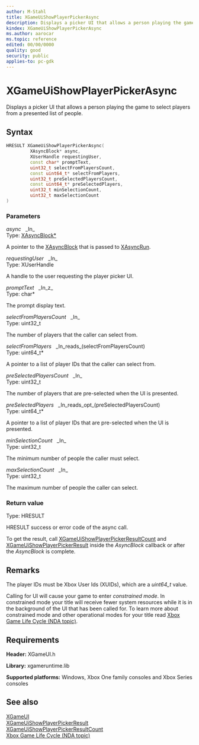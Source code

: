 ```yaml
---
author: M-Stahl
title: XGameUiShowPlayerPickerAsync
description: Displays a picker UI that allows a person playing the game to select players from a presented list of people.
kindex: XGameUiShowPlayerPickerAsync
ms.author: aarocar
ms.topic: reference
edited: 00/00/0000
quality: good
security: public
applies-to: pc-gdk
---
```


# XGameUiShowPlayerPickerAsync  

Displays a picker UI that allows a person playing the game to select players from a presented list of people.

## Syntax  

```cpp
HRESULT XGameUiShowPlayerPickerAsync(  
         XAsyncBlock* async,  
         XUserHandle requestingUser,  
         const char* promptText,  
         uint32_t selectFromPlayersCount,  
         const uint64_t* selectFromPlayers,  
         uint32_t preSelectedPlayersCount,  
         const uint64_t* preSelectedPlayers,  
         uint32_t minSelectionCount,  
         uint32_t maxSelectionCount  
)  
```  

### Parameters  
  
*async* &nbsp;&nbsp;\_In\_  
Type: [XAsyncBlock*](../../xasync/structs/xasyncblock.md)  

A pointer to the [XAsyncBlock](../../xasync/structs/xasyncblock.md) that is passed to [XAsyncRun](../../xasync/functions/xasyncrun.md).

*requestingUser* &nbsp;&nbsp;\_In\_  
Type: XUserHandle  

A handle to the user requesting the player picker UI.

*promptText* &nbsp;&nbsp;\_In\_z\_  
Type: char*  

The prompt display text.

*selectFromPlayersCount* &nbsp;&nbsp;\_In\_  
Type: uint32_t  

The number of players that the caller can select from.

*selectFromPlayers* &nbsp;&nbsp;\_In\_reads\_(selectFromPlayersCount)  
Type: uint64_t*  

A pointer to a list of player IDs that the caller can select from.

*preSelectedPlayersCount* &nbsp;&nbsp;\_In\_  
Type: uint32_t  

The number of players that are pre-selected when the UI is presented.

*preSelectedPlayers* &nbsp;&nbsp;\_In\_reads\_opt\_(preSelectedPlayersCount)  
Type: uint64_t*  

A pointer to a list of player IDs that are pre-selected when the UI is presented.

*minSelectionCount* &nbsp;&nbsp;\_In\_  
Type: uint32_t  

The minimum number of people the caller must select.

*maxSelectionCount* &nbsp;&nbsp;\_In\_  
Type: uint32_t  

The maximum number of people the caller can select.

### Return value

Type: HRESULT
  
HRESULT success or error code of the async call.

To get the result, call [XGameUiShowPlayerPickerResultCount](xgameuishowplayerpickerresultcount.md) and [XGameUiShowPlayerPickerResult](xgameuishowplayerpickerresult.md) inside the *AsyncBlock* callback or after the *AsyncBlock* is complete.
  
## Remarks  
  
The player IDs must be Xbox User Ids (XUIDs), which are a *uint64_t* value.

Calling for UI will cause your game to enter *constrained mode*. In constrained mode your title will receive fewer system resources while it is in the background of the UI that has been called for. To learn more about constrained mode and other operational modes for your title read [Xbox Game Life Cycle (NDA topic)](../../../../system/overviews/xbox-game-life-cycle.md).
  
## Requirements  
  
**Header:** XGameUI.h
  
**Library:** xgameruntime.lib  
  
**Supported platforms:** Windows, Xbox One family consoles and Xbox Series consoles  
  
## See also  
[XGameUI](../xgameui_members.md)  
[XGameUiShowPlayerPickerResult](xgameuishowplayerpickerresult.md)  
[XGameUiShowPlayerPickerResultCount](xgameuishowplayerpickerresultcount.md)  
[Xbox Game Life Cycle (NDA topic)](../../../../system/overviews/xbox-game-life-cycle.md) 